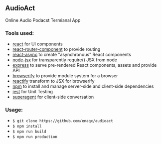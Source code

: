## AudioAct

Online Audio Podacst Termianal App

### Tools used:
 * [react][] for UI components
 * [react-router-component][] to provide routing
 * [react-async][] to create "asynchronous" React components
 * [node-jsx][] for transparently require() JSX from node
 * [express][] to serve pre-rendered React components, assets and provide API
 * [browserify][] to provide module system for a browser
 * [reactify][] transform to JSX for browserify
 * [npm][] to install and manage server-side and client-side dependencies
 * [jest][] for Unit Testing
 * [superagent][] for client-side conversation

 ### Usage:
 * `$ git clone https://github.com/enaqx/audioact`
 * `$ npm install`
 * `$ npm run build`
 * `$ npm run production`

[react]: http://facebook.github.io/react/
[react-router-component]: http://andreypopp.viewdocs.io/react-router-component
[react-async]: http://andreypopp.viewdocs.io/react-async
[node-jsx]: https://github.com/petehunt/node-jsx
[express]: http://expressjs.com
[browserify]: http://browserify.org/
[reactify]: https://github.com/andreypopp/reactify
[npm]: https://www.npmjs.org/
[jest]: http://facebook.github.io/jest/
[superagent]: http://visionmedia.github.io/superagent/